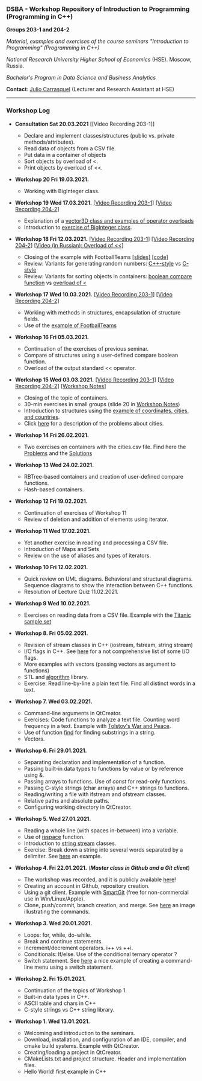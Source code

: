 ### DSBA - Workshop Repository of Introduction to Programming (Programming in C++)

 **Groups 203-1 and 204-2**

*Material, examples and exercises of the course seminars "Introduction to Programming" (Programming in C++)*

*National Research University Higher School of Economics* (HSE). Moscow, Russia.

*Bachelor's Program in Data Science and Business Analytics*

**Contact**: [Julio Carrasquel](https://www.hse.ru/staff/jcarrasquel) (Lecturer and Research Assistant at HSE)

---
### Workshop Log
  
+ **Consultation Sat 20.03.2021** [[Video Recording 203-1]]
  + Declare and implement classes/structures (public vs. private methods/attributes).
  + Read data of objects from a CSV file.
  + Put data in a container of objects
  + Sort objects by overload of <.
  + Print objects by overload of <<.
  
+ **Workshop 20 Fri 19.03.2021.** 
  + Working with BigInteger class.
  
+ **Workshop 19 Wed 17.03.2021.** [[Video Recording 203-1]](https://youtu.be/ESIeoLuiLS8) [[Video Recording 204-2]](https://youtu.be/Xaus2XoJibM)
  + Explanation of a [vector3D class and examples of operator overloads](https://github.com/jcarrasquel/dsba/tree/main/ws19-17-03-2021/vector3d)
  + Introduction to [exercise of BigInteger class](https://github.com/jcarrasquel/dsba/blob/main/ws19-17-03-2021/BigInteger.pdf).

+ **Workshop 18 Fri 12.03.2021.** [[Video Recording 203-1]](https://youtu.be/kEpmWMTQLMQ) [[Video Recording 204-2]](https://youtu.be/pW6kaJRAa9s) [[Video (in Russian): Overload of <<]](https://youtu.be/e2S24ijOa9g) 
  + Closing of the example with FootballTeams [[slides]](https://github.com/jcarrasquel/dsba/blob/main/ws18-12-03-2021/workshop18.pdf) [[code]](https://github.com/jcarrasquel/dsba/tree/main/ws18-12-03-2021/football)
  + Review: Variants for generating random numbers: [C++-style](https://github.com/jcarrasquel/dsba/blob/main/ws18-12-03-2021/random-styles/random1.cpp) vs [C-style](https://github.com/jcarrasquel/dsba/blob/main/ws18-12-03-2021/random-styles/random2.cpp)
  + Review: Variants for sorting objects in containers: [boolean compare function](https://github.com/jcarrasquel/dsba/blob/main/ws18-12-03-2021/compare-styles/compare1.cpp) vs [overload of <](https://github.com/jcarrasquel/dsba/blob/main/ws18-12-03-2021/compare-styles/compare2.cpp)
  
+ **Workshop 17 Wed 10.03.2021.** [[Video Recording 203-1]](https://youtu.be/FdW9WHJfx_I) [[Video Recording 204-2]](https://www.youtube.com/watch?v=0rEN1ian4jw)
  + Working with methods in structures, encapsulation of structure fields.
  + Use of the [example of FootballTeams](https://github.com/jcarrasquel/dsba/blob/main/ws15-03-03-2021/workshops15-16-exercises-outline.pdf)

+ **Workshop 16 Fri 05.03.2021.**
  + Continuation of the exercises of previous seminar.
  + Compare of structures using a user-defined compare boolean function.
  + Overload of the output standard << operator.

+ **Workshop 15 Wed 03.03.2021.** [[Video Recording 203-1]](https://youtu.be/dNWYovV3oq0)  [[Video Recording 204-2]](https://youtu.be/e-AyvyZ-yzY)  [[Workshop Notes]](https://github.com/jcarrasquel/dsba/blob/main/ws15-03-03-2021/workshop15-notes.pdf)
  + Closing of the topic of containers.
  + 30-min exercises in small groups (slide 20 in [Workshop Notes](https://github.com/jcarrasquel/dsba/blob/main/ws15-03-03-2021/workshop15-notes.pdf))
  + Introduction to structures using the [example of coordinates, cities, and countries](https://github.com/jcarrasquel/dsba/tree/main/ws15-03-03-2021).
  + Click [here](https://github.com/jcarrasquel/dsba/blob/main/ws15-03-03-2021/workshops15-16-exercises-outline.pdf) for a description of the problems about cities.

+ **Workshop 14 Fri 26.02.2021.**
  + Two exercises on containers with the cities.csv file. Find here the [Problems](https://github.com/jcarrasquel/dsba/blob/main/ws14-26-02-2021/workshop14.pdf) and the [Solutions](https://github.com/jcarrasquel/dsba/tree/main/ws14-26-02-2021)

+ **Workshop 13 Wed 24.02.2021.**
  + RBTree-based containers and creation of user-defined compare functions.
  + Hash-based containers.

+ **Workshop 12 Fri 19.02.2021.**
  + Continuation of exercises of Workshop 11
  + Review of deletion and addition of elements using iterator.

+ **Workshop 11 Wed 17.02.2021.**
  + Yet another exercise in reading and processing a CSV file.
  + Introduction of Maps and Sets
  + Review on the use of aliases and types of iterators.
  
+ **Workshop 10 Fri 12.02.2021.**
  + Quick review on UML diagrams. Behavioral and structural diagrams. Sequence diagrams to show the interaction between C++ functions.
  + Resolution of Lecture Quiz 11.02.2021.

+ **Workshop 9 Wed 10.02.2021.**
  + Exercises on reading data from a CSV file. Example with the [Titanic sample set](https://github.com/jcarrasquel/dsba/blob/main/ws9-10-02-2021/titanic/titanic.csv)

+ **Workshop 8. Fri 05.02.2021.**
  + Revision of stream classes in C++ (iostream, fstream, string stream)
  + I/O flags in C++. See [here](https://doc.bccnsoft.com/docs/cppreference_en/io_flags.html) for a not comprehensive list of some I/O flags.
  + More examples with vectors (passing vectors as argument to functions)
  + STL and [algorithm](http://www.cplusplus.com/reference/algorithm/) library.
  + Exercise: Read line-by-line a plain text file. Find all distinct words in a text.
 
+ **Workshop 7. Wed 03.02.2021.**
  + Command-line arguments in QtCreator.
  + Exercises: Code functions to analyze a text file. Counting word frequency in a text. Example with [Tolstoy's War and Peace](http://www.gutenberg.org/files/2600/2600-0.txt).
  + Use of function [find](http://www.cplusplus.com/reference/algorithm/find) for finding substrings in a string.
  + Vectors.

+ **Workshop 6. Fri 29.01.2021.**
  + Separating declaration and implementation of a function.
  + Passing built-in data types to functions by value or by reference using &.
  + Passing arrays to functions. Use of *const* for read-only functions.
  + Passing C-style strings (char arrays) and C++ strings to functions.
  + Reading/writing a file with ifstream and ofstream classes.
  + Relative paths and absolute paths.
  + Configuring working directory in QtCreator.
  
+ **Workshop 5. Wed 27.01.2021.**
  + Reading a whole line (with spaces in-between) into a variable.
  + Use of [isspace](http://www.cplusplus.com/reference/cctype/isspace/) function.
  + Introduction to [string stream](https://www.cplusplus.com/reference/sstream/stringstream/) classes.
  + Exercise: Break down a string into several words separated by a delimiter. See [here](https://github.com/jcarrasquel/dsba/blob/main/ws5-27-01-2021/7-sstream-token.cpp) an example.

+ **Workshop 4. Fri 22.01.2021.** (***Master class in Github and a Git client***)
  + The workshop was recorded, and it is publicly available [here](https://zoom.us/rec/share/ipvZpcizXUqqAfMlbijFKLnpInLKjfkPgOUVNxk2dzdIeY0LdikTFdxIc1lJiu4.P5bUcy7I_wXg1Rdt)!
  + Creating an account in Github, repository creation.
  + Using a git client. Example with [SmartGit](https://www.syntevo.com/smartgit/) (free for non-commercial use in Win/Linux/Apple).
  + Clone, push/commit, branch creation, and merge. See [here](https://stackoverflow.com/questions/2745076/what-are-the-differences-between-git-commit-and-git-push) an image illustrating the commands.
 
+ **Workshop 3. Wed 20.01.2021.**
  + Loops: for, while, do-while.
  + Break and continue statements.
  + Increment/decrement operators. i++ vs ++i.
  + Conditionals: If/else. Use of the conditional ternary operator ?
  + Switch statement. See [here](https://github.com/jcarrasquel/dsba/blob/main/ws3-20-01-2021/9-switch.cpp) a nice example of creating a command-line menu using a switch statement.

+ **Workshop 2. Fri 15.01.2021.**
  + Continuation of the topics of Workshop 1.
  + Built-in data types in C++.
  + ASCII table and chars in C++
  + C-style strings vs C++ string library.

+ **Workshop 1. Wed 13.01.2021.**
  + Welcoming and introduction to the seminars.
  + Download, installation, and configuration of an IDE, compiler, and cmake build systems. Example with QtCreator.
  + Creating/loading a project in QtCreator.
  + CMakeLists.txt and project structure. Header and implementation files.
  + Hello World! first example in C++
